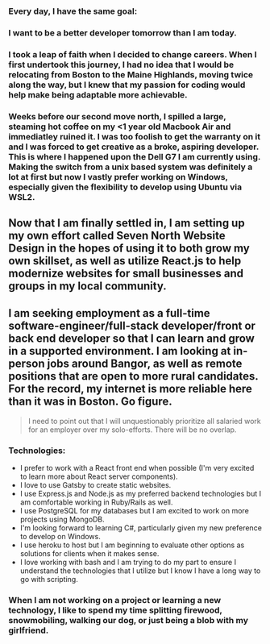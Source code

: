 ### Every day, I have the same goal:
### I want to be a better developer tomorrow than I am today.
### I took a leap of faith when I decided to change careers. When I first undertook this journey, I had no idea that I would be relocating from Boston to the Maine Highlands, moving twice along the way, but I knew that my passion for coding would help make being adaptable more achievable.
### Weeks before our second move north, I spilled a large, steaming hot coffee on my <1 year old Macbook Air and immediatley ruined it.  I was too foolish to get the warranty on it and I was forced to get creative as a broke, aspiring developer.  This is where I happened upon the Dell G7 I am currently using.  Making the switch from a unix based system was definitely a lot at first but now I vastly prefer working on Windows, especially given the flexibility to develop using Ubuntu via WSL2.
## Now that I am finally settled in, I am setting up my own effort called Seven North Website  Design in the hopes of using it to both grow my own skillset, as well as utilize React.js to help modernize websites for small businesses and groups in my local community.

## I am seeking employment as a full-time software-engineer/full-stack developer/front or back end developer so that I can learn and grow in a supported environment. I am looking at in-person jobs around Bangor, as well as remote positions that are open to more rural candidates.  For the record, my internet is more reliable here than it was in Boston. Go figure. 
> I need to point out that I will unquestionably prioritize all salaried work for an employer over my solo-efforts. There will be no overlap.

### Technologies:
- I prefer to work with a React front end when possible (I'm very excited to learn more about React server components).
- I love to use Gatsby to create static websites.
- I use Express.js and Node.js as my preferred backend technologies but I am comfortable working in Ruby/Rails as well.
- I use PostgreSQL for my databases but I am excited to work on more projects using MongoDB.
- I'm looking forward to learning C#, particularly given my new preference to develop on Windows. 
- I use heroku to host but I am beginning to evaluate other options as solutions for clients when it makes sense.
- I love working with bash and I am trying to do my part to ensure I understand the technologies that I utilize but I know I have a long way to go with scripting. 

### When I am not working on a project or learning a new technology, I like to spend my time splitting firewood, snowmobiling, walking our dog, or just being a blob with my girlfriend.
